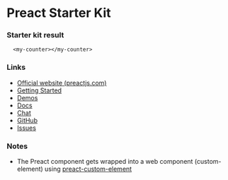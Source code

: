 # Preact Starter Kit

### Starter kit result

```showcase
  <my-counter></my-counter>
```

### Links

- [Official website (preactjs.com)](https://preactjs.com)
- [Getting Started](https://preactjs.com/guide/getting-started)
- [Demos](https://preactjs.com/about/demos-examples)
- [Docs](https://preactjs.com/guide/api-reference)
- [Chat](https://preact-slack.now.sh)
- [GitHub](https://github.com/preactjs/preact)
- [Issues](https://github.com/preactjs/preact/issues)

### Notes

- The Preact component gets wrapped into a web component (custom-element) using [preact-custom-element](https://github.com/webcomponents-dev/preact-custom-element)
